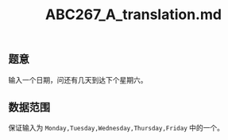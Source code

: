 ﻿---
title: "ABC267_A_translation.md"
tags: []
author: ""
created: ""
---

## 题意  

输入一个日期，问还有几天到达下个星期六。

## 数据范围

保证输入为 `Monday,Tuesday,Wednesday,Thursday,Friday` 中的一个。

